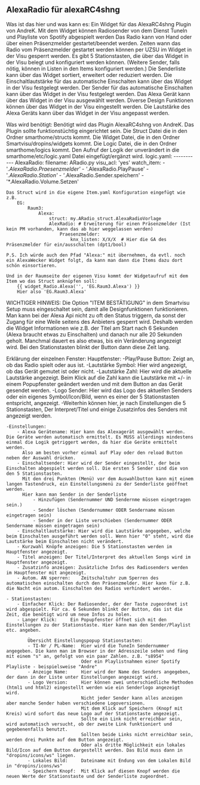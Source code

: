 
AlexaRadio für alexaRC4shng
---------------------------

Was ist das hier und was kann es:
	Ein Widget für das AlexaRC4shng Plugin von AndreK. 
	Mit dem Widget können Radiosender von dem Dienst TuneIn und Playliste von Spotify abgespielt werden
	Das Radio kann von Hand oder über einen Präsenzmelder gestartet/beendet werden.
	Zeiten wann das Radio vom Präsenzmelder gestartet werden können per UZSU im Widget in der Visu gesperrt werden.
	Es gibt 5 Stationstasten, die über das Widget in der Visu belegt und konfiguriert werden können.
	    (Weitere Sender, falls nötig, können in Listen in den Items konfiguriert werden.)
	Die Senderliste kann über das Widget sortiert, erweitert oder reduziert werden.
	Die Einschaltlautstärke für das automatische Einschalten kann über das Widget in der Visu festgelegt werden.
	Der Sender für das automatische Einschalten kann über das Widget in der Visu festgelegt werden.
	Das Alexa Gerät kann über das Widget in der Visu ausgewählt werden.
	Diverse Design Funktionen können über das Widget in der Visu eingestellt werden.
	Die Lautstärke des Alexa Geräts kann über das Widget in der Visu angepasst werden.
	
Was wird benötigt:
	Benötigt wird das Plugin AlexaRC4shng von AndreK. Das Plugin sollte funktionstüchtig eingerichtet sein.
	Die Struct Datei die in den Ordner smarthome/structs kommt.
	Die Widget Datei, die in den Ordner Smartvisu/dropins/widgets kommt.
	Die Logic Datei, die in den Ordner smarthome/logics kommt.
	Den Aufruf der Logik der unverändert in die smarthome/etc/logic.yaml Datei eingefügt/ergänzt wird.
	logic.yaml:
	-----------
	AlexaRadio:
		filename: ARadio.py
		visu_acl: 'yes'
		watch_item:
		-   '*.AlexaRadio.Praesenzmelder'
		-   '*.AlexaRadio.PlayPause'
		-   '*.AlexaRadio.Station'
		-   '*.AlexaRadio.Sender.speichern'
		-   '*.AlexaRadio.Volume.Setzen'
	
	Das Struct wird in die eigene Item.yaml Konfiguration eingefügt wie z.B.
	    EG:
		    Raum3:
		        Alexa:
		            struct: my.ARadio_struct.AlexaRadioVorlage
					AlexRadio: # Erweiterung für einen Präsenzmelder (Ist kein PM vorhanden, kann das ab hier weggelassen werden)
						Praesenzmelder:
						    knx_listen: X/X/X  # Hier die GA des Präsenzmelder für ein/ausschalten (dpt1/bool)
							
	P.S. Ich würde auch den Pfad "Alexa:" mit übernehmen, da evtl. noch ein AlexaWecker Widget folgt, da kann man dann die Items dazu dort schön einsortieren.

	Und in der Raumseite der eigenen Visu kommt der Widgetaufruf mit dem Item wo das Struct anknüpfen soll: 
	    {{ widget_Radio.Alexa('', 'EG.Raum3.Alexa') }}
		Hier also 'EG.Raum3.Alexa'
		
WICHTIGER HINWEIS:
Die Option "ITEM BESTÄTIGUNG" in dem Smartvisu Setup muss eingeschaltet sein, damit alle Designfunktionen funktionieren.
Man kann bei der Alexa Api nicht zu oft den Status triggern, da sonst der Zugang für eine Weile seitens des Anbieters gesperrt wird. Deshalb werden die Widget Informationen wie z.B. der Titel am Start nach 6 Sekunden (Alexa braucht etwas zu Einschalten) und danach nur alle 20 Sekunden geholt.
Manchmal dauert es also etwas, bis ein Veränderung angezeigt wird. Bei den Stationstasten blinkt der Button dann diese Zeit lang.		

Erklärung der einzelnen Fenster:
Hauptfenster:
    -Play/Pause Button: 	Zeigt an, ob das Radio spielt oder aus ist.
	-Lautstärke Symbol: 	Hier wird angezeigt, ob das Gerät gemutet ist oder nicht.
	-Lautstärke Zahl:		Hier wird die aktuelle Lautstärke angezeigt. Beim Klick auf die Zahl kann die Lautstärke mit +/- in einem Popupfenster geändert werden und mit dem Button an das Gerät gesendet werden. 
	-Logo Sender:			Hier wird das Logo des aktuellen Senders oder ein eigenes Symbol/Icon/Bild, wenn es einer der 5 Stationstasten entspricht, angezeigt.
	-Weiterhin können hier, je nach Einstellungen die 5 Stationstasten, Der Interpret/Titel und einige Zusatzinfos des Senders mit angezeigt werden.

	-Einstellungen:
		- Alexa Gerätename: Hier kann das Alexagerät ausgewählt werden. Die Geräte werden automatisch ermittelt. Es MUSS allerdings mindestens einmal die Logik getriggert werden, da hier die Geräte ermittelt werden. 
		  Also am besten vorher einmal auf Play oder den reload Button neben der Auswahl drücken.
		- Einschaltsender: Hier wird der Sender eingestellt, der beim Einschalten abgespielt werden soll. Die ersten 5 Sender sind die von den 5 Stationstasten.
		  Mit den drei Punkten (Menü) vor dem Auswahlbutton kann mit einem langen Tastendruck, ein Einstellungsmenü zu der Senderliste geöffnet werden.
		  Hier kann man Sender in der Senderliste 
		      - Hinzufügen (Sendernummer UND Sendernme müssen eingetragen sein.)
			  - Sender löschen (Sendernummer ODER Sendername müssen eingetragen sein)
			  - Sender in der Liste verschieben (Sendernummer ODER Sendername müssen eingetragen sein) 
		- Einschaltlautstärke: Hier wird die Lautstärke angegeben, welche beim Einschalten ausgeführt werden soll. Wenn hier "0" steht, wird die Lautstärke beim Einschalten nicht verändert.
		- Kurzwahl Knöpfe anzeigen: Die 5 Stationstasten werden im Hauptfenster angezeigt.
		- Titel anzeigen: Der Titel/Interpret des aktuellen Songs wird im Hauptfenster angezeigt.
		- Zusatzinfo anzeigen: Zusätzliche Infos des Radiosenders werden im Hauptfenster mit angezeigt.
		- Autom. AN sperren: 	Zeitschaltuhr zum Sperren des automatischen einschalten durch den Präsenzmelder. Hier kann für z.B. die Nacht ein autom. Einschalten des Radios verhindert werden.

    - Stationstasten:
		- Einfacher Klick: Der Radiosender, der der Taste zugeordnet ist wird abgespielt. Für ca. 6 Sekunden blinkt der Button, das ist die Zeit, die benötigt wird um neue Infos zu holen.
		- Langer Klick:		Ein Popupfenster öffnet sich mit den Einstellungen zu der Stationstaste. Hier kann man den Sender/Playlist etc. angeben.
		    
			Übersicht Einstellungspopup Stationstasten:
			- TI-Nr / PL-Name: 	Hier wird die TuneIn Sendernummer angegeben. Die kann man im Browser in der Adresszeile sehen und fäng mit einem "s" an, gefolgt von ein paar Zahlen. z.B. "s8954"
								Oder ein Playlistnahmen einer Spotify Playliste - beispielsweise "Andre"
			- Anzeige Name:		Hier wird der Name des Senders angegeben, der dann in der Liste unter Einstellungen angezeigt wird.
			- Logo Version:		Hier können zwei unterschiedliche Methoden (html1 und html2) eingestellt werden wie ein Senderlogo angezeigt wird. 
			                    Nicht jeder Sender kann alles anzeigen aber manche Sender haben verschiedene Logoversionen. 
								Mit dem Klick auf Speichern (Knopf mit Kreis) wird sofort das neue Logo auf der Stationstaste angezeigt.
								Sollte ein Link nicht erreichbar sein, wird automatisch versucht, ob der zweite Link funktioniert und gegebenenfalls benutzt.
								Sollten beide Links nicht erreichbar sein, werden drei Punkte auf dem Button angezeigt.
								Oder als dritte Möglichkeit ein lokales Bild/Icon auf dem Button dargestellt werden. Das Bild muss dann in "dropins/icons/ws" liegen.
			- Lokales Bild: 	Dateiname mit Endung von dem Lokalen Bild in "dropins/icons/ws"
			- Speichern Knopf:	Mit Klick auf diesen Knopf werden die neuen Werte der Stationstaste und der Senderliste zugeordnet.
	
